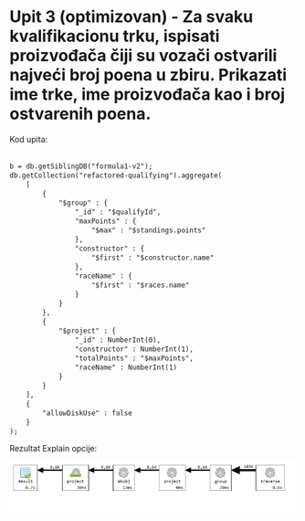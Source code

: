 # Upit 3 (optimizovan) - Za svaku kvalifikacionu trku, ispisati proizvođača čiji su vozači ostvarili najveći broj poena u zbiru. Prikazati ime trke, ime proizvođača kao i broj ostvarenih poena.

Kod upita:

~~~

b = db.getSiblingDB("formula1-v2");
db.getCollection("refactored-qualifying").aggregate(
    [
        {
            "$group" : {
                "_id" : "$qualifyId",
                "maxPoints" : {
                    "$max" : "$standings.points"
                },
                "constructor" : {
                    "$first" : "$constructor.name"
                },
                "raceName" : {
                    "$first" : "$races.name"
                }
            }
        }, 
        {
            "$project" : {
                "_id" : NumberInt(0),
                "constructor" : NumberInt(1),
                "totalPoints" : "$maxPoints",
                "raceName" : NumberInt(1)
            }
        }
    ], 
    {
        "allowDiskUse" : false
    }
);

~~~

Rezultat Explain opcije:

![Alt text](/v2/andrija/query_3/query_3_explain.png)
